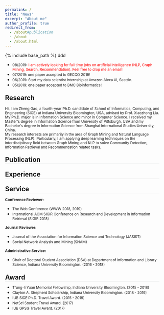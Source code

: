 ```yaml
---
permalink: /
title: "News"
excerpt: "About me"
author_profile: true
redirect_from: 
  - /about#publication
  - /about
  - /about.html
---
```

<style>
.page__content p {
    margin: 0 0 0em;
}
p{
    /*margin: 0;*/
    /*padding: -30;*/
    /*line-height: 15px;*/
}
ul{
    /*margin: 0;*/
    /*padding: -30;*/
    line-height: 15px;
    margin-block-start: 0em;
    margin-block-end: 0em;
}
ul li, ol li {
    margin-bottom: 0.em;
}
h1, h2, h3, h4, h5, h6 {
	margin: 1em 0 0.5em;
	border-bottom: 2px solid #f2f3f3;
}
</style>
{% include base_path %}
ddd
* <small> 08/2019:</small> <small style="color:red">I am actively looking for full time jobs on artificial intelligence (NLP, Graph Mining, Search, Recommendation). Feel free to drop me an email!</small>  
* <small> 07/2019: one paper accepted to GECCO 2019!</small>  
* <small> 06/2019: Start my data scientist internship at Amazon Alexa AI, Seattle.</small>  
* <small> 05/2019: one paper accepted to BMC Bioinformatics!</small> 
<h2 id="research"> Research</h2>  

<small> Hi, I am Zheng Gao, a fourth-year Ph.D. candidate of School of Informatics, Computing, and Engineering (SICE) at Indiana University Bloomington, USA, advised by Prof. Xiaozhong Liu. My Ph.D. major is in Information Science and minor in Computer Science. I received my Master's degree in Information Science from University of Pittsburgh, USA and my Bachelor's degree in Information Science from Shanghai International Studies University, China.</small>  
<small>My research interests are primarily in the area of Graph Mining and Natural Language Processing (NLP). Particularly, I am applying deep learning techniques on the interdisciplinary field between Graph Mining and NLP to solve Community Detection, Information Retrieval and Recommendation related tasks.</small>
<h2 id="publication">Publication</h2> 

<h2 id="experience">Experience</h2>  

<h2 id="service">Service</h2>  

<small>**Conference Reviewer:**</small>  
* <small>The Web Conference (WWW 2018, 2019)</small>  
* <small>International ACM SIGIR Conference on Research and Development in Information Retrieval (SIGIR 2018)</small>  

<small>**Journal Reviewer:**</small>
* <small>Journal of the Association for Information Science and Technology (JASIST)</small>
* <small>Social Network Analysis and Mining (SNAM)</small> 

<small>**Administrative Service:**</small>  
* <small>Chair of Doctoral Student Association (DSA) at Department of Information and Library Science, Indiana University Bloomington. (2016 - 2018) </small>
<h2 id="award"> Award</h2> 

* <small>T'ung-li Yuan Memorial Fellowship, Indiana University Bloomington. (2015 - 2018)</small>
* <small>Clayton A. Shepherd Scholarship, Indiana University Bloomington. (2018 - 2019) </small>
* <small>IUB SICE Ph.D. Travel Award. (2015 - 2019)</small>
* <small>NetSci Student Travel Award. (2017) </small>
* <small>IUB GPSG Travel Award. (2017) </small>




















































